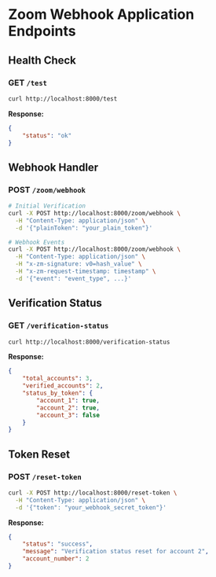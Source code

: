 # Zoom Webhook Application Endpoints

## Health Check
### GET `/test`
```bash
curl http://localhost:8000/test
```
**Response:**
```json
{
    "status": "ok"
}
```

## Webhook Handler
### POST `/zoom/webhook`
```bash
# Initial Verification
curl -X POST http://localhost:8000/zoom/webhook \
  -H "Content-Type: application/json" \
  -d '{"plainToken": "your_plain_token"}'

# Webhook Events
curl -X POST http://localhost:8000/zoom/webhook \
  -H "Content-Type: application/json" \
  -H "x-zm-signature: v0=hash_value" \
  -H "x-zm-request-timestamp: timestamp" \
  -d '{"event": "event_type", ...}'
```

## Verification Status
### GET `/verification-status`
```bash
curl http://localhost:8000/verification-status
```
**Response:**
```json
{
    "total_accounts": 3,
    "verified_accounts": 2,
    "status_by_token": {
        "account_1": true,
        "account_2": true,
        "account_3": false
    }
}
```

## Token Reset
### POST `/reset-token`
```bash
curl -X POST http://localhost:8000/reset-token \
  -H "Content-Type: application/json" \
  -d '{"token": "your_webhook_secret_token"}'
```
**Response:**
```json
{
    "status": "success",
    "message": "Verification status reset for account 2",
    "account_number": 2
}
```